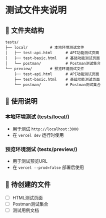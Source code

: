 # 测试文件夹说明

## 📁 文件夹结构

```
tests/
├── local/          # 本地环境测试文件
│   ├── test-api.html      # API功能测试页面
│   ├── test-basic.html    # 基础功能测试页面
│   └── postman/           # Postman测试集合
└── preview/        # 预览环境测试文件
    ├── test-api.html      # API功能测试页面
    ├── test-basic.html    # 基础功能测试页面
    └── postman/           # Postman测试集合
```

## 🎯 使用说明

### 本地环境测试 (tests/local/)
- 用于测试 `http://localhost:3000`
- 在 `vercel dev` 运行时使用

### 预览环境测试 (tests/preview/)
- 用于测试预览URL
- 在 `vercel --prod=false` 部署后使用

## 📝 待创建的文件

- [ ] HTML测试页面
- [ ] Postman测试集合
- [ ] 测试用例文档
